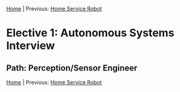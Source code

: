 [Home](../../README.md) | Previous: [Home Service Robot](../p5/p5-home-service-robot.md)

# Elective 1: Autonomous Systems Interview

## Path: Perception/Sensor Engineer


[Home](../../README.md) | Previous: [Home Service Robot](../p5/p5-home-service-robot.md)